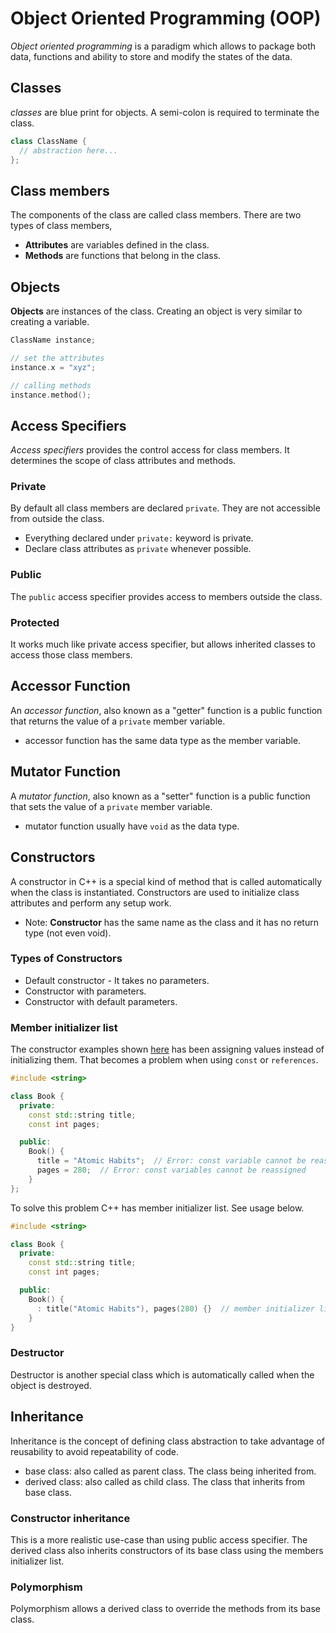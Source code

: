 # Object Oriented Programming (OOP)

_Object oriented programming_ is a paradigm which allows to package both data, functions
and ability to store and modify the states of the data.

## Classes

_classes_ are blue print for objects. A semi-colon is required to terminate the class.

```c++
class ClassName {
  // abstraction here...
};
```

## Class members

The components of the class are called class members. There are two types of class
members,

- **Attributes** are variables defined in the class.
- **Methods** are functions that belong in the class.

## Objects

**Objects** are instances of the class. Creating an object is very similar to creating
a variable.

```c++
ClassName instance;

// set the attributes
instance.x = "xyz";

// calling methods
instance.method();
```

## Access Specifiers

_Access specifiers_ provides the control access for class members. It determines the
scope of class attributes and methods.

### Private

By default all class members are declared `private`. They are not accessible from outside
the class.

- Everything declared under `private:` keyword is private.
- Declare class attributes as `private` whenever possible.

### Public

The `public` access specifier provides access to members outside the class.

### Protected

It works much like private access specifier, but allows inherited classes to access those class members.

## Accessor Function

An _accessor function_, also known as a "getter" function is a public function that
returns the value of a `private` member variable.

- accessor function has the same data type as the member variable.

## Mutator Function

A _mutator function_, also known as a "setter" function is a public function that sets
the value of a `private` member variable.

- mutator function usually have `void` as the data type.

## Constructors

A constructor in C++ is a special kind of method that is called automatically when the
class is instantiated. Constructors are used to initialize class attributes and perform
any setup work.

- Note: **Constructor** has the same name as the class and it has no return type (not even void).

### Types of Constructors

- Default constructor - It takes no parameters.
- Constructor with parameters.
- Constructor with default parameters.

### Member initializer list

The constructor examples shown [here](../17-oop-constructors/main.cpp) has been assigning
values instead of initializing them. That becomes a problem when using `const` or `references`.

```c++
#include <string>

class Book {
  private:
    const std::string title;
    const int pages;

  public:
    Book() {
      title = "Atomic Habits";  // Error: const variable cannot be reassigned
      pages = 280;  // Error: const variables cannot be reassigned
    }
};
```

To solve this problem C++ has member initializer list. See usage below.

```c++
#include <string>

class Book {
  private:
    const std::string title;
    const int pages;

  public:
    Book() {
      : title("Atomic Habits"), pages(280) {}  // member initializer list
    }
}
```

### Destructor

Destructor is another special class which is automatically called when the object is
destroyed.

## Inheritance

Inheritance is the concept of defining class abstraction to take advantage of reusability
to avoid repeatability of code.

- base class: also called as parent class. The class being inherited from.
- derived class: also called as child class. The class that inherits from base class.

### Constructor inheritance

This is a more realistic use-case than using public access specifier. The derived class
also inherits constructors of its base class using the members initializer list.

### Polymorphism

Polymorphism allows a derived class to override the methods from its base class.
